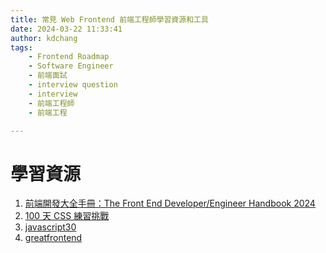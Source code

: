 ```yaml
---
title: 常見 Web Frontend 前端工程師學習資源和工具
date: 2024-03-22 11:33:41
author: kdchang
tags: 
    - Frontend Roadmap
    - Software Engineer
    - 前端面試
    - interview question
    - interview
    - 前端工程師
    - 前端工程

---
```


# 學習資源
1. [前端開發大全手冊：The Front End Developer/Engineer Handbook 2024](https://frontendmasters.com/guides/front-end-handbook/2024/)
2. [100 天 CSS 練習挑戰](https://100dayscss.com/)
3. [javascript30](https://javascript30.com/)
4. [greatfrontend](https://www.greatfrontend.com/)
